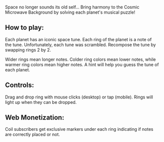 Space no longer sounds its old self... Bring harmony to the Cosmic Microwave Background by solving each planet's musical puzzle!

How to play:
------------
Each planet has an iconic space tune. Each ring of the planet is a note of the tune. Unfortunately, each tune was scrambled. Recompose the tune by swapping rings 2 by 2.

Wider rings mean longer notes. Colder ring colors mean lower notes, while warmer ring colors mean higher notes. A hint will help you guess the tune of each planet.

Controls:
---------
Drag and drop ring with mouse clicks (desktop) or tap (mobile). Rings will light up when they can be dropped.

Web Monetization:
-----------------
Coil subscribers get exclusive markers under each ring indicating if notes are correctly placed or not.